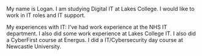 My name is Logan. I am studying Digital IT at Lakes College.
I would like to work in IT roles and IT support.

My experiences with IT:
I've had work experience at the NHS IT department. I also did some work experience at Lakes College IT.
I also did a CyberFirst course at Energus.
I did a IT/Cybersecurity day course at Newcastle University.
